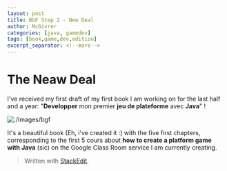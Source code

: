 ```yaml
---
layout: post
title: BGF Step 2 - New Deal
author: McGivrer
categories: [java, gamedev]
tags: [book,game,dev,edition]
excerpt_separator: <!--more-->
---
```

# The Neaw Deal

I've received my first draft of my first book I am working on for the last half and a year: "**Developper** mon premier **jeu de plateforme** avec **Java**" !

![./images/bgf](./image/bgf/book-cover.jpg "")

It's a beautiful book (Eh, i've created it :) with the five first chapters, corresponding to the first 5 cours about **how to create a platform game with Java** (sic) on the Google Class Room service I am currently creating.


> Written with [StackEdit](https://stackedit.io/).
<!--stackedit_data:
eyJoaXN0b3J5IjpbMzcwNjAwODRdfQ==
-->